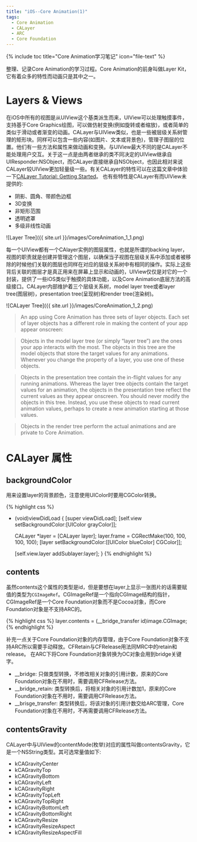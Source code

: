 ```yaml
---
title: "iOS--Core Animation(1)"
tags: 
  - Core Animation 
  - CALayer 
  - ARC
  - Core Foundation
---
```


{% include toc title="Core Animation学习笔记" icon="file-text" %}

整理、记录Core Animation的学习过程。Core Animation的前身叫做Layer Kit，它有着众多的特性而动画只是其中之一。

# Layers & Views

在iOS中所有的视图是从UIView这个基类派生而来，UIView可以处理触摸事件，支持基于Core Graphics绘图，可以做仿射变换(例如旋转或者缩放)，或者简单的类似于滑动或者渐变的动画。CALayer与UIView类似，也是一些被层级关系树管理的矩形块。同样可以包含一些内容(如图片、文本或背景色)，管理子图层的位置。他们有一些方法和属性来做动画和变换。与UIView最大不同的是CALayer不能处理用户交互。关于这一点是由两者继承的类不同决定的UIView继承自UIResponder:NSObject，而CALayer直接继承自NSObject，也因此相对来说CALayer较UIView更加轻量级一些。有关CALayer的特性可以在这篇文章中体验一下<a href = "https://www.raywenderlich.com/90488/calayer-in-ios-with-swift-10-examples">CALayer Tutorial: Getting Started</a>。
也有些特性是CALayer有而UIView未提供的:

* 阴影、圆角、带颜色边框
* 3D变换
* 非矩形范围
* 透明遮罩
* 多级非线性动画

![Layer Tree]({{ site.url }}/images/CoreAnimation_1_1.png)

每一个UIView都有一个CAlayer实例的图层属性，也就是所谓的backing layer，视图的职责就是创建并管理这个图层，以确保当子视图在层级关系中添加或者被移除的时候他们关联的图层也同样在对应的层级关系树中有相同的操作。实际上这些背后关联的图层才是真正用来在屏幕上显示和动画的，UIView仅仅是对它的一个封装，提供了一些iOS类似于触摸的具体功能，以及Core Animation底层方法的高级接口。CALayer内部维护着三个层级关系树，model layer tree或者layer tree(图层树)，presentation tree(呈现树)和render tree(渲染树)。

![CALayer Tree]({{ site.url }}/images/CoreAnimation_1_2.png)

> An app using Core Animation has three sets of layer objects. Each set of layer objects has a different role in making the content of your app appear onscreen:

> Objects in the model layer tree (or simply “layer tree”) are the ones your app interacts with the most. The objects in this tree are the model objects that store the target values for any animations. Whenever you change the property of a layer, you use one of these objects.

> Objects in the presentation tree contain the in-flight values for any running animations. Whereas the layer tree objects contain the target values for an animation, the objects in the presentation tree reflect the current values as they appear onscreen. You should never modify the objects in this tree. Instead, you use these objects to read current animation values, perhaps to create a new animation starting at those values.

> Objects in the render tree perform the actual animations and are private to Core Animation.

# CALayer 属性

## backgroundColor

用来设置layer的背景颜色，注意使用UIColor时要用CGColor转换。

{% highlight css %}
- (void)viewDidLoad {
    [super viewDidLoad];
    [self.view setBackgroundColor:[UIColor grayColor]];

    CALayer *layer = [CALayer layer];
    layer.frame = CGRectMake(100, 100, 100, 100);
    [layer setBackgroundColor:[[UIColor blueColor] CGColor]];

    [self.view.layer addSublayer:layer];
}
{% endhighlight %}

## contents

虽然contents这个属性的类型是id，但是要想在layer上显示一张图片的话需要赋值的类型为`CGImageRef`。CGImageRef是一个指向CGImage结构的指针，CGImageRef是一个Core  Foundation对象而不是Cocoa对象，而Core Foundation对象是不支持ARC的。

{% highlight css %}
layer.contents = (__bridge_transfer id)image.CGImage;
{% endhighlight %}

补充一点关于Core Foundation对象的内存管理，由于Core Foundation对象不支持ARC所以需要手动释放。CFRetain与CFRelease用法同MRC中的retain和release。
在ARC下将Core Foundation对象转换为OC对象会用到bridge关键字。

* __bridge: 只做类型转换，不修改相关对象的引用计数，原来的Core Foundation对象在不用时，需要调用CFRelease方法。
* __bridge_retain: 类型转换后，将相关对象的引用计数加1，原来的Core Foundation对象在不用时，需要调用CFRelease方法。
* __brisge_transfer: 类型转换后，将该对象的引用计数交给ARC管理，Core Foundation对象在不用时，不再需要调用CFRelease方法。

## contentsGravity

CALayer中与UIView的contentMode(枚举)对应的属性叫做contentsGravity，它是一个NSString类型。其可选常量值如下:

* kCAGravityCenter
* kCAGravityTop
* kCAGravityBottom
* kCAGravityLeft
* kCAGravityRight
* kCAGravityTopLeft
* kCAGravityTopRight
* kCAGravityBottomLeft
* kCAGravityBottomRight
* kCAGravityResize
* kCAGravityResizeAspect
* kCAGravityResizeAspectFill

